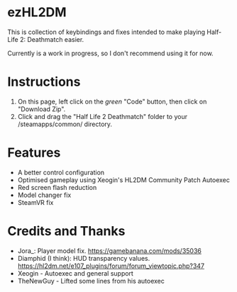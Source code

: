 # ezHL2DM
This is collection of keybindings and fixes intended to make playing Half-Life 2: Deathmatch easier.

Currently is a work in progress, so I don't recommend using it for now.

# Instructions
1. On this page, left click on the *green* "Code" button, then click on "Download Zip".
2. Click and drag the "Half Life 2 Deathmatch" folder to your <steam library folder>/steamapps/common/ directory.

# Features
* A better control configuration
* Optimised gameplay using Xeogin's HL2DM Community Patch Autoexec
* Red screen flash reduction
* Model changer fix
* SteamVR fix

# Credits and Thanks
* Jora_: Player model fix. https://gamebanana.com/mods/35036
* Diamphid (I think): HUD transparency values. https://hl2dm.net/e107_plugins/forum/forum_viewtopic.php?347
* Xeogin - Autoexec and general support
* TheNewGuy - Lifted some lines from his autoexec
